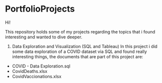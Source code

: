 # PortfolioProjects

Hi!

This repository holds some of my projects regarding the topics that i found interesting and wanted to dive deeper.

1) Data Exploration and Visualization (SQL and Tableau)
In this project i did some data exploration of a COVID dataset via SQL and found really interesting things, the documents that are part of this project are:
* COVID - Data Exploration.sql
* CovidDeaths.xlsx
* CovidVaccionations.xlsx
